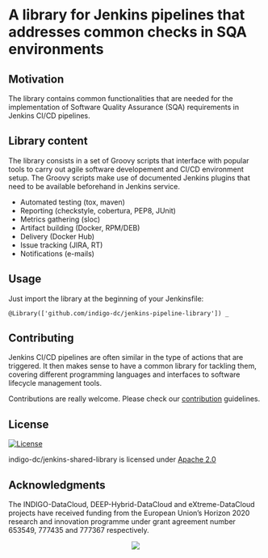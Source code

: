 # A library for Jenkins pipelines that addresses common checks in SQA environments

## Motivation
The library contains common functionalities that are needed for the
implementation of Software Quality Assurance (SQA) requirements in Jenkins
CI/CD pipelines.

## Library content
The library consists in a set of Groovy scripts that interface with popular
tools to carry out agile software developement and CI/CD environment setup.
The Groovy scripts make use of documented Jenkins plugins that need to be
available beforehand in Jenkins service.

 * Automated testing (tox, maven)
 * Reporting (checkstyle, cobertura, PEP8, JUnit)
 * Metrics gathering (sloc)
 * Artifact building (Docker, RPM/DEB)
 * Delivery (Docker Hub)
 * Issue tracking (JIRA, RT)
 * Notifications (e-mails)

## Usage

Just import the library at the beginning of your Jenkinsfile:

```
@Library(['github.com/indigo-dc/jenkins-pipeline-library']) _
```

## Contributing

Jenkins CI/CD pipelines are often similar in the type of actions that are
triggered. It then makes sense to have a common library for tackling them,
covering different programming languages and interfaces to software lifecycle
management tools.

Contributions are really welcome. Please check our
[contribution](CONTRIBUTING.md) guidelines.

## License

[![License](https://img.shields.io/badge/License-Apache%202.0-blue.svg)](https://opensource.org/licenses/Apache-2.0)

indigo-dc/jenkins-shared-library is licensed under [Apache 2.0](LICENSE)

## Acknowledgments

The INDIGO-DataCloud, DEEP-Hybrid-DataCloud and eXtreme-DataCloud projects have
received funding from the European Union’s Horizon 2020 research and innovation
programme under grant agreement number 653549, 777435 and 777367 respectively.
<p align="center">
  <img src="https://encrypted-tbn0.gstatic.com/images?q=tbn:ANd9GcT1WF4g5KH3PnQE_Ve10QFRS-gZ0NpCQ7Qr-_km1RqnOCEF1fQt">
</p>
